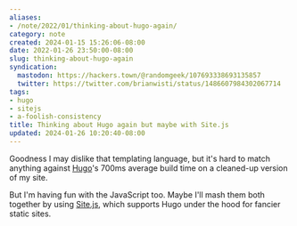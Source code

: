 ```yaml
---
aliases:
- /note/2022/01/thinking-about-hugo-again/
category: note
created: 2024-01-15 15:26:06-08:00
date: 2022-01-26 23:50:00-08:00
slug: thinking-about-hugo-again
syndication:
  mastodon: https://hackers.town/@randomgeek/107693338693135857
  twitter: https://twitter.com/brianwisti/status/1486607984302067714
tags:
- hugo
- sitejs
- a-foolish-consistency
title: Thinking about Hugo again but maybe with Site.js
updated: 2024-01-26 10:20:40-08:00
---
```


Goodness I may dislike that templating language, but it's hard to match anything against [Hugo](../../../card/Hugo.md)'s 700ms average build time on a cleaned-up version of my site.

But I'm having fun with the JavaScript too. Maybe I'll mash them both together by using [Site.js](https://sitejs.org), which supports Hugo under the hood for fancier static sites.